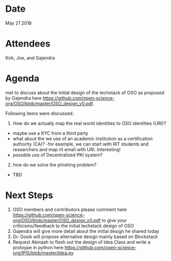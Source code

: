 # Date 
May 21 2018

# Attendees
Kirk, Joe, and Gajendra 

# Agenda
met to discuss about the initial design of the techstack of OSO as proposed by Gajendra here https://github.com/open-science-org/OSO/blob/master/OSO_design_v0.pdf.

Following items were discussed:
1) How do we actually map the real world identities to OSO identities (URI)?
- maybe use a KYC from a third party
- what about the we use of an academic institution as a certification authority (CA)? -for example, we can start with RIT students and researchers and map rit email with URI. Interesting!
- possible use of Decentralized PKI system?

2) how do we solve the phishing problem?
- TBD

# Next Steps
1) OSO members and contributors please comment here https://github.com/open-science-org/OSO/blob/master/OSO_design_v0.pdf 
to give your criticisms/feedback to the initial techstack design of OSO 
2) Gajendra will give more detail about the initial design he shared today
3) Dr. Gosik will propose alternative design mainly based on Blockstack
4) Request Abinash to flesh out the design of Idea Class and write a protoype in python here https://github.com/open-science-org/IPIS/blob/master/Idea.py

